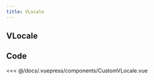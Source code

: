 ```yaml
---
title: VLocale
---
```


## VLocale

<CustomVLocale />

## Code

<<< @/docs/.vuepress/components/CustomVLocale.vue
